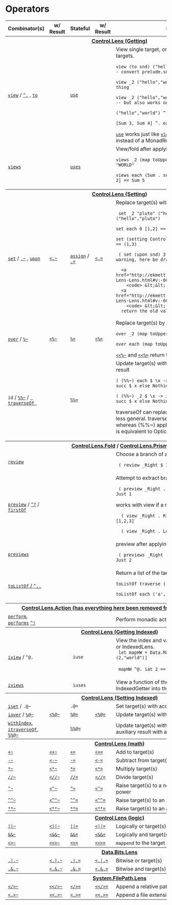 Operators
=========

<table>
<thead>
<tr>
  <th>Combinator(s)</th>
  <th>w/ Result</th>
  <th>Stateful</th>
  <th>w/ Result</th>
  <th>Notes</th>
</tr>
</thead>
<tbody>
<tr><th colspan=5><a href="http://ekmett.github.com/lens/Control-Lens.html">Control.Lens (Getting)</a></th></tr>
<tr>
  <td>
      <a href="http://ekmett.github.com/lens/Control-Lens-Getter.html#v:view">
        <code>view</code></a>
      /
      <a href="http://ekmett.github.com/lens/Control-Lens-Getter.html#v:-94-.">
       <code>^.</code></a>
     , 
     <a href="http://ekmett.github.com/lens/Control-Lens-Getter.html#v:to">
       <code>to</code></a>
  </td>
  <td/>
  <td><a href="http://ekmett.github.com/lens/Control-Lens-Getter.html#v:use"><code>use</code></a>
  <td/>
  <td>View single target, or fold multiple monoidal targets. 
       <p><code>view (to snd) ("hello","world") == "world" -- convert prelude.snd function into lens</code></p>
      <p><code>view _2 ("hello","world") == "world" -- same thing </code></p>
      <p><code>view _2 ("hello","world","yeeha") == "world" -- but also works on triples!</code></p>
      <p><code>("hello","world") ^. _2 == "world"</code></p>
      <p><code>[Sum 3, Sum 4] ^. each == Sum 7</code></p>
         <a href="http://ekmett.github.com/lens/Control-Lens-Getter.html#v:use"><code>use</code></a> 
          works just like
         <a href="http://ekmett.github.com/lens/Control-Lens-Getter.html#v:view"><code>view</code></a> 
         except in a MonadState instead of a MonadReader.

  </td>
</tr>

<tr>
  <td>
      <a href="http://ekmett.github.com/lens/Control-Lens-Getter.html#v:views"><code>views</code></a>      
  </td>
  <td/>
  <td>
      <a href="http://ekmett.github.com/lens/Control-Lens-Getter.html#v:uses"><code>uses</code></a></td>
  <td/>
  <td>View/fold after applying a function.
      <p><code>views _2 (map toUpper) ("hello","world") == "WORLD"</code></p>
      <p><code>views each (Sum . succ . getSum) [Sum 1, Sum 2] == Sum 5</p></code>
  </td>
</tr>

<tr><th colspan=5><a href="http://ekmett.github.com/lens/Control-Lens.html">Control.Lens (Setting)</a></th></tr>
<tr>
  <td>
      <a href="http://ekmett.github.com/lens/Control-Lens-Setter.html#v:set">
        <code>set</code></a> 
      / 
      <a href="http://ekmett.github.com/lens/Control-Lens-Setter.html#v:.-126-">
        <code>.~</code></a>
      , 
      <a href="http://ekmett.github.com/lens/Data-Data-Lens.html#v:upon">
        <code>upon</code></a>
  </td>
  <td>
      <a href="http://ekmett.github.com/lens/Control-Lens-Setter.html#v:-60-.-126-">
        <code>&lt;.~</code></a>
  </td>
  <td>
      <a href="http://ekmett.github.com/lens/Control-Lens-Setter.html#v:assign">
        <code>assign</code></a> 
      / 
      <a href="http://ekmett.github.com/lens/Control-Lens-Setter.html#v:.-61-">
        <code>.=</code></a>
  </td>
  <td>
      <a href="http://ekmett.github.com/lens/Control-Lens-Setter.html#v:-60-.-61-">
        <code>&lt;.=</code></a>
  </td>
  <td>Replace target(s) with value.       
      <p><code> set _2 "pluto" ("hello","world") == ("hello","pluto")</code></p>
      <p><code>set each 0 [1,2] == [0,0]</code></p>
      <p><code>set (setting Control.Arrow.second) 3 (1,2) == (1,3)</code></p>
      <p><code></code></p>
      <p><code> ( set (upon snd) 3 $ (1,2) ) == (1,3) -- warning, here be dragons, see docu for upon</code></p>

      <a href="http://ekmett.github.com/lens/Control-Lens-Lens.html#v:-60--60-.-126-">
        <code> &lt;&lt;.~</code> </a> and
      <a href="http://ekmett.github.com/lens/Control-Lens-Lens.html#v:-60--60-.-61-">
        <code> &lt;&lt;.= </code></a>
      return the old value.


  </td>
</tr>
<tr>
  <td><a href="http://ekmett.github.com/lens/Control-Lens-Setter.html#v:over"><code>over</code></a> / <a href="http://ekmett.github.com/lens/Control-Lens-Setter.html#v:-37--126-"><code>%~</code></a></td>
  <td><a href="http://ekmett.github.com/lens/Control-Lens-Lens.html#v:-60--37--126-"><code>&lt;%~</code></td>
  <td><a href="http://ekmett.github.com/lens/Control-Lens-Setter.html#v:-37--61-"><code>%=</code></a></td>
  <td><a href="http://ekmett.github.com/lens/Control-Lens-Lens.html#v:-60--37--61-"><code>&lt;%=</code></td>
  <td>Replace target(s) by applying function. 
      <p><code>over _2 (map toUpper) ("hello","world")</code></p>
      <p><code>over each (map toUpper) ["hello","world"]</code></p>
      <a href="http://ekmett.github.com/lens/Control-Lens-Lens.html#v:-60--60--37--126-">
        <code>&lt;&lt;%~</code></a> and
      <a href="http://ekmett.github.com/lens/Control-Lens-Lens.html#v:-60--60--37--61-">
        <code>&lt;&lt;%=</code></a>
      return the old value

  </td>
</tr>
<tr>
  <td>
      <code>id</code> / 
      <a href="http://ekmett.github.com/lens/Control-Lens-Lens.html#v:-37--37--126-"><code>%%~</code></a> /
      <a href="http://ekmett.github.com/lens/Control-Lens-Traversal.html#v:traverseOf"> 
        <code> traverseOf </code></a> 
      </td>
  <td/><td>
      <a href="http://ekmett.github.com/lens/Control-Lens-Lens.html#v:-37--37--61-">
        <code>%%=</code></a>   
  </td><td/>
  <td>Update target(s) with an Applicative or auxiliary result
      <p><code>( (%%~) each $ \x -> if even x then Just . succ $ x else Nothing ) [2,4,6]</code></p>
      <p><code>( (%%~) _2 $ \x -> if even x then Just . succ $ x else Nothing ) (2,4,6)</code></p>
      <p>traverseOf can replace (%%~) above but is less general. traverseOf applies to Over type, whereas (%%~) applies to Optical type. Over p is equivalent to Optical p (->) </p>
  </td>
</tr>

<tr><th colspan=5>
    <a href="http://ekmett.github.com/lens/Control-Lens-Fold.html">Control.Lens.Fold</a>
    /     <a href="http://ekmett.github.com/lens/Control-Lens-Prism.html">Control.Lens.Prism</a>
</th></tr>

<tr>
  <td>
      <a href="http://ekmett.github.com/lens/Control-Lens-Prism.html#v:review">
        <code>review</code></a> 
  </td>
  <td/>
  <td/><td/>
  <td>
       Choose a branch of a sum type
       <p><code> ( review _Right $ 1 ) == Right 1 </code></p>
  </td>
</tr>

<tr>
  <td>
      <a href="http://ekmett.github.com/lens/Control-Lens-Fold.html#v:preview">
        <code>preview</code></a>  / 
      <a href="http://ekmett.github.com/lens/Control-Lens-Fold.html#v:-94--63-">
        <code>^?</code></a> /
      <a href="http://ekmett.github.com/lens/Control-Lens-Fold.html#v:firstOf">
        <code>firstOf</code></a>
  </td>
  <td/>
  <td/><td/>
  <td>
       Attempt to extract branch of a sum type.
       <p><code> ( preview _Right . review _Right $ 1 ) == Just 1 </code></p>
       <p>works with view if a monoid... </p>
       <p><code>  ( view _Right . Right $ [1,2,3] ) == [1,2,3] </code></p>
       <p><code>  ( view _Right . Left $ [1,2,3] ) == () </code></p>

  </td>
</tr>

<tr>
  <td>
      <a href="http://ekmett.github.com/lens/Control-Lens-Prism.html#v:previews">
        <code>previews</code></a> 
  </td>
  <td/>
  <td/><td/>
  <td>
       preview after applying a function
       <p><code> ( previews _Right (+1) . Right $ 1 ) == Just 2 </code></p>
  </td>
</tr>



<tr>
  <td><a href="http://ekmett.github.com/lens/Control-Lens-Fold.html#v:toListOf"><code>toListOf</code> / <a href="http://ekmett.github.com/lens/Control-Lens-Fold.html#v:-94-.."><code>^..</code></a></td>
  <td/><td/><td/>
  <td>
    Return a list of the target(s)
    <p><code>toListOf traverse ('a','b')  == "b"</code></p>
    <p><code>toListOf each ('a','b')  == "ab"</code></p>
  </td>
  
</tr>

<tr><th colspan=5><a href="http://ekmett.github.com/lens/Control-Lens-Action.html">Control.Lens.Action (has everything here been removed from lens package??) </a></th></tr>
<tr>
  <td>
      <a href="http://ekmett.github.com/lens/Control-Lens-Action.html#v:perform">
        <code>perform</code></a>, 
      <a href="http://ekmett.github.com/lens/Control-Lens-Action.html#v:performs">
        <code>performs</code></a>
      <a href="http://ekmett.github.com/lens/Control-Lens-Action.html#v:-94-!">
        <code>^!</code></a></td>
  <td/>
  <td/>
  <td/>
  <td>Perform monadic action(s)</td>
</tr>




<tr><th colspan=5><a href="http://ekmett.github.com/lens/Control-Lens.html">Control.Lens (Getting Indexed)</a></th></tr>



<tr>
  <td>
    <a href="http://ekmett.github.io/lens/Control-Lens-Getter.html#v:iview">
      <code>iview</code></a> / 
    <code>^@.</code>
  </td>
  <td>
    
  </td>
  <td> <code> iuse </code>
  </td>

  <td> 
  </td>
  <td>
    View the index and value of an IndexedGetter or IndexedLens.
    <br><code> let mapHW = Data.Map.fromList [(1,"hello"),(2,"world")] </code></br>
    <br><code> mapHW ^@. iat 2 == (2,Just "world") </code> </br>
    </p>
</td>
</tr>



<tr>
  <td>
    <a href="http://ekmett.github.io/lens/Control-Lens-Getter.html#v:iviews">
      <code>iviews</code></a> 
  </td>
  <td>
    
  </td>
  <td> <code> iuses </code>
  </td>

  <td> 
  </td>
  <td>    View a function of the index and value of an IndexedGetter into the current environment.
</td>
</tr>

<tr><th colspan=5><a href="http://ekmett.github.com/lens/Control-Lens.html">Control.Lens (Setting Indexed)</a></th></tr>


<tr>
  <td>
    <a href="http://ekmett.github.io/lens/Control-Lens-Setter.html#v:iset">
      <code>iset</code></a> / 
    <code>.@~</code>
  </td>
  <td>
    
  </td>
  <td>
    <code>.@=</code>
  </td>
  <td>
    
  </td>
  <td>Set target(s) with access to the index.</td>
</tr>

<tr>
  <td>
    <a href="http://ekmett.github.io/lens/Control-Lens-Setter.html#v:iover">
      <code>iover</code></a> / 
    <a href="http://ekmett.github.com/lens/Control-Lens-Operators.html#v:-37--64--126-">
      <code>%@~</code></a>
  </td>
  <td>
    <a href="http://ekmett.github.com/lens/Control-Lens-Operators.html#v:-60--37--64--126-">
      <code>&lt;%@~</code>
  </td>
  <td>
    <a href="http://ekmett.github.com/lens/Control-Lens-Operators.html#v:-37--64--61-">
      <code>%@=</code></a>
  </td>
  <td>
    <a href="http://ekmett.github.com/lens/Control-Lens-Operators.html#v:-60--37--64--61-">
      <code>&lt;%@=</code>
  </td>
  <td>Update target(s) with access to the index.</td>
</tr>
<tr>
  <td>
    <a href="http://ekmett.github.com/lens/Control-Lens-Indexed.html#v:withIndex">
      <code>withIndex</code></a>, 
    <a href="http://ekmett.github.com/lens/Control-Lens-IndexedTraversal.html#v:itraverseOf">
      <code>itraverseOf</code></a>, 
    <a href="http://ekmett.github.com/lens/Control-Lens-Operators.html#v:-37--37--64--126-">
      <code>%%@~</code></a>
  </td>
  <td/>
  <td>
    <a href="http://ekmett.github.com/lens/Control-Lens-Operators.html#v:-37--37--64--61-">
      <code>%%@=</code></a></td>
  <td/>
  <td>
      Update target(s) with an <code>Applicative</code> or auxiliary result with access to the index.
  </td>
</tr>
<tr><th colspan=5><a href="http://ekmett.github.com/lens/Control-Lens.html">Control.Lens (math)</a></th></tr>
<tr>
  <td><a href="http://ekmett.github.com/lens/Control-Lens-Setter.html#v:-43--126-"><code>+~</code></a></td>
  <td><a href="http://ekmett.github.com/lens/Control-Lens-Lens.html#v:-60--43--126-"><code>&lt;+~</code></td>
  <td><a href="http://ekmett.github.com/lens/Control-Lens-Setter.html#v:-43--61-"><code>+=</code></a></td>
  <td><a href="http://ekmett.github.com/lens/Control-Lens-Lens.html#v:-60--43--61-"><code>&lt;+=</code></td>
  <td>Add to target(s)</td>
</tr
<tr>
  <td><a href="http://ekmett.github.com/lens/Control-Lens-Setter.html#v:-45--126-"><code>-~</code></a></td>
  <td><a href="http://ekmett.github.com/lens/Control-Lens-Lens.html#v:-60--45--126-"><code>&lt;-~</code></td>
  <td><a href="http://ekmett.github.com/lens/Control-Lens-Setter.html#v:-45--61-"><code>-=</code></a></td>
  <td><a href="http://ekmett.github.com/lens/Control-Lens-Lens.html#v:-60--45--61-"><code>&lt;-=</code></td>
  <td>Subtract from target(s)</td>
</tr>
<tr>
  <td><a href="http://ekmett.github.com/lens/Control-Lens-Setter.html#v:-42--126-"><code>*~</code></a></td>
  <td><a href="http://ekmett.github.com/lens/Control-Lens-Lens.html#v:-60--42--126-"><code>&lt;*~</code></td>
  <td><a href="http://ekmett.github.com/lens/Control-Lens-Setter.html#v:-42--61-"><code>*=</code></a></td>
  <td><a href="http://ekmett.github.com/lens/Control-Lens-Lens.html#v:-60--42--61-"><code>&lt;*=</code></td>
  <td>Multiply target(s)</td>
</tr>
<tr>
  <td><a href="http://ekmett.github.com/lens/Control-Lens-Setter.html#v:-47--47--126-"><code>//~</code></a></td>
  <td><a href="http://ekmett.github.com/lens/Control-Lens-Lens.html#v:-60--47--47--126-"><code>&lt;//~</code></td>
  <td><a href="http://ekmett.github.com/lens/Control-Lens-Setter.html#v:-47--47--61-"><code>//=</code></a></td>
  <td><a href="http://ekmett.github.com/lens/Control-Lens-Lens.html#v:-60--47--47--61-"><code>&lt;//=</code></td>
  <td>Divide target(s)</td>
</tr>
<tr>
  <td><a href="http://ekmett.github.com/lens/Control-Lens-Setter.html#v:-94--126-"><code>^~</code></a></td>
  <td><a href="http://ekmett.github.com/lens/Control-Lens-Lens.html#v:-60--94--126-"><code>&lt;^~</code></td>
  <td><a href="http://ekmett.github.com/lens/Control-Lens-Setter.html#v:-94--61-"><code>^=</code></a></td>
  <td><a href="http://ekmett.github.com/lens/Control-Lens-Lens.html#v:-60--94--61-"><code>&lt;^=</code></td>
  <td>Raise target(s) to a non-negative <code>Integral</code> power</td>
</tr>
<tr>
  <td><a href="http://ekmett.github.com/lens/Control-Lens-Setter.html#v:-94--94--126-"><code>^^~</code></a></td>
  <td><a href="http://ekmett.github.com/lens/Control-Lens-Lens.html#v:-60--94--94--126-"><code>&lt;^^~</code></td>
  <td><a href="http://ekmett.github.com/lens/Control-Lens-Setter.html#v:-94--94--61-"><code>^^=</code></a></td>
  <td><a href="http://ekmett.github.com/lens/Control-Lens-Lens.html#v:-60--94--94--61-"><code>&lt;^^=</code></td>
  <td>Raise target(s) to an <code>Integral</code> power</td>
</tr>
<tr>
  <td><a href="http://ekmett.github.com/lens/Control-Lens-Setter.html#v:-42--42--126-"><code>**~</code></a></td>
  <td><a href="http://ekmett.github.com/lens/Control-Lens-Lens.html#v:-60--42--42--126-"><code>&lt;**~</code></td>
  <td><a href="http://ekmett.github.com/lens/Control-Lens-Setter.html#v:-42--42--61-"><code>**=</code></a></td>
  <td><a href="http://ekmett.github.com/lens/Control-Lens-Lens.html#v:-60--42--42--61-"><code>&lt;**=</code></td>
  <td>Raise target(s) to an arbitrary power</td>
</tr>
<tr><th colspan=5><a href="http://ekmett.github.com/lens/Control-Lens.html">Control.Lens (logic)</a></th></tr>
<tr>
  <td><a href="http://ekmett.github.com/lens/Control-Lens-Setter.html#v:-124--124--126-"><code>||~</code></a></td>
  <td><a href="http://ekmett.github.com/lens/Control-Lens-Lens.html#v:-60--124--124--126-"><code>&lt;||~</code></td>
  <td><a href="http://ekmett.github.com/lens/Control-Lens-Setter.html#v:-124--124--61-"><code>||=</code></a></td>
  <td><a href="http://ekmett.github.com/lens/Control-Lens-Lens.html#v:-60--124--124--61-"><code>&lt;||=</code></td>
  <td>Logically or target(s)</td>
</tr>
<tr>
  <td><a href="http://ekmett.github.com/lens/Control-Lens-Setter.html#v:-38--38--126-"><code>&amp;&amp;~</code></a></td>
  <td><a href="http://ekmett.github.com/lens/Control-Lens-Lens.html#v:-60--38--38--126-"><code>&lt;&amp;&amp;~</code></td>
  <td><a href="http://ekmett.github.com/lens/Control-Lens-Setter.html#v:-38--38--61-"><code>&amp;&amp;=</code></a></td>
  <td><a href="http://ekmett.github.com/lens/Control-Lens-Lens.html#v:-60--38--38--61-"><code>&lt;&amp;&amp;=</code></td>
  <td>Logically and target(s)</td>
</tr>
<tr>
  <td><a href="http://ekmett.github.com/lens/Control-Lens-Setter.html#v:-60--62--126-"><code>&lt;&gt;~</code></a></td>
  <td><a href="http://ekmett.github.com/lens/Control-Lens-Lens.html#v:-60--60--62--126-"><code>&lt;&lt;&gt;~</code></td>
  <td><a href="http://ekmett.github.com/lens/Control-Lens-Setter.html#v:-60--62--61-"><code>&lt;&gt;=</code></a></td>
  <td><a href="http://ekmett.github.com/lens/Control-Lens-Lens.html#v:-60--60--62--61-"><code>&lt;&lt;&gt;=</code></td>
  <td><code>mappend</code> to the target monoidal value(s)</td>
</tr>



<tr><th colspan=5><a href="http://ekmett.github.com/lens/Data-Bits-Lens.html">Data.Bits.Lens</a></th></tr>
<tr>
  <td><a href="http://ekmett.github.com/lens/Data-Bits-Lens.html#v:-124--126-"><code>.|.~</code></a></td>
  <td><a href="http://ekmett.github.com/lens/Data-Bits-Lens.html#v:-60--124--126-"><code>&lt;.|.~</code></td>
  <td><a href="http://ekmett.github.com/lens/Data-Bits-Lens.html#v:-124--61-"><code>.|.=</code></a></td>
  <td><a href="http://ekmett.github.com/lens/Data-Bits-Lens.html#v:-60--124--61-"><code>&lt;.|.=</code></td>
  <td>Bitwise or target(s)</td>
</tr>
<tr>
  <td><a href="http://ekmett.github.com/lens/Data-Bits-Lens.html#v:-38--126-"><code>.&amp;.~</code></a></td>
  <td><a href="http://ekmett.github.com/lens/Data-Bits-Lens.html#v:-60--38--126-"><code>&lt;.&amp;.~</code></td>
  <td><a href="http://ekmett.github.com/lens/Data-Bits-Lens.html#v:-38--61-"><code>.&amp;.=</code></a></td>
  <td><a href="http://ekmett.github.com/lens/Data-Bits-Lens.html#v:-60--38--61-"><code>&lt;.&amp;.=</code></td>
  <td>Bitwise and target(s)</td>
</tr>
<tr><th colspan=5><a href="http://ekmett.github.com/lens/System-FilePath-Lens.html">System.FilePath.Lens</a></th></tr>
<tr>
  <td><a href="http://ekmett.github.com/lens/System-FilePath-Lens.html#v:-60--47--62--126-"><code>&lt;/&gt;~</code></a></td>
  <td><a href="http://ekmett.github.com/lens/System-FilePath-Lens.html#v:-60--60--47--62--126-"><code>&lt;&lt;/&gt;~</code></td>
  <td><a href="http://ekmett.github.com/lens/System-FilePath-Lens.html#v:-60--47--62--61-"><code>&lt;/&gt;=</code></a></td>
  <td><a href="http://ekmett.github.com/lens/System-FilePath-Lens.html#v:-60--60--47--62--61-"><code>&lt;&lt;/&gt;=</code></td>
  <td>Append a relative path to a <code>FilePath</code></td>
</tr>
<tr>
  <td><a href="http://ekmett.github.com/lens/System-FilePath-Lens.html#v:-60-.-62--126-"><code>&lt;.&gt;~</code></a></td>
  <td><a href="http://ekmett.github.com/lens/System-FilePath-Lens.html#v:-60--60-.-62--126-"><code>&lt;&lt;.&gt;~</code></td>
  <td><a href="http://ekmett.github.com/lens/System-FilePath-Lens.html#v:-60-.-62--61-"><code>&lt;.&gt;=</code></a></td>
  <td><a href="http://ekmett.github.com/lens/System-FilePath-Lens.html#v:-60--60-.-62--61-"><code>&lt;&lt;.&gt;=</code></td>
  <td>Append a file extension to a <code>FilePath</code></td>
</tr>
</tbody>
</table>